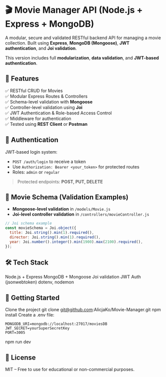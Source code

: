 # 🎬 Movie Manager API (Node.js + Express + MongoDB)

A modular, secure and validated RESTful backend API for managing a movie collection. Built using **Express**, **MongoDB (Mongoose)**, **JWT authentication**, and **Joi validation**.

This version includes full **modularization**, **data validation**, and **JWT-based authentication**.

## 📁 Features

✅ RESTful CRUD for Movies  
✅ Modular Express Routes & Controllers  
✅ Schema-level validation with **Mongoose**  
✅ Controller-level validation using **Joi**  
✅ JWT Authentication & Role-based Access Control  
✅ Middleware for authentication  
✅ Tested using **REST Client** or **Postman**

## 🔐 Authentication

JWT-based login system:

- `POST /auth/login` to receive a token
- Use `Authorization: Bearer <your_token>` for protected routes
- Roles: `admin` or `regular`

> Protected endpoints: **POST, PUT, DELETE**

## 🎯 Movie Schema (Validation Examples)

- **Mongoose-level validation** in `/models/Movie.js`
- **Joi-level controller validation** in `/controllers/movieController.js`

```js
// Joi schema example
const movieSchema = Joi.object({
  title: Joi.string().min(1).required(),
  director: Joi.string().min(1).required(),
  year: Joi.number().integer().min(1900).max(2100).required(),
});
```

## 🛠 Tech Stack

Node.js + Express
MongoDB + Mongoose
Joi validation
JWT Auth (jsonwebtoken)
dotenv, nodemon

## 🚀 Getting Started

Clone the project
git clone git@github.com:AlicjaKo/Movie-Manager.git
npm install
Create a .env file:
```
MONGODB_URI=mongodb://localhost:27017/moviesDB
JWT_SECRET=yourSuperSecretKey
PORT=3005
```
npm run dev

## 📄 License

MIT – Free to use for educational or non-commercial purposes.
